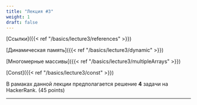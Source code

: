 ```yaml
---
title: "Лекция #3"
weight: 1
draft: false
---
```


[Ссылки]({{< ref "/basics/lecture3/references" >}})

[Динамическая память]({{< ref "/basics/lecture3/dynamic" >}})

[Многомерные массивы]({{< ref "/basics/lecture3/multipleArrays" >}})

[Const]({{< ref "/basics/lecture3/const" >}})

В рамаках данной лекции предполагается решение **4** задачи на HackerRank. (45 points)

---